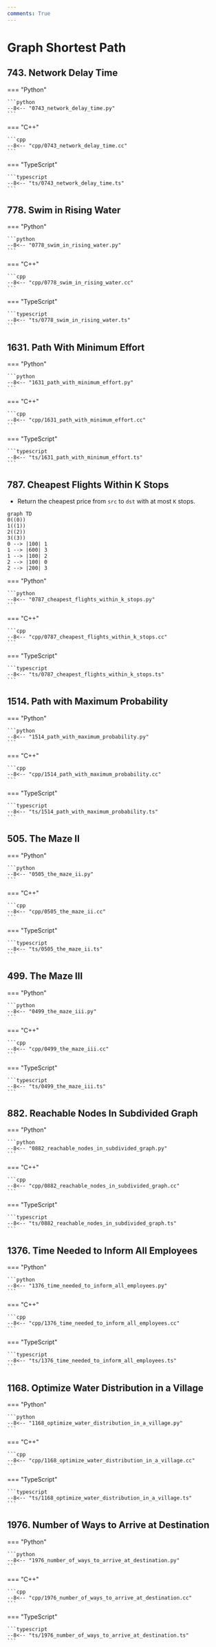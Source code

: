 ```yaml
---
comments: True
---
```


# Graph Shortest Path

## 743. Network Delay Time

=== "Python"

    ```python
    --8<-- "0743_network_delay_time.py"
    ```

=== "C++"

    ```cpp
    --8<-- "cpp/0743_network_delay_time.cc"
    ```

=== "TypeScript"

    ```typescript
    --8<-- "ts/0743_network_delay_time.ts"
    ```

## 778. Swim in Rising Water

=== "Python"

    ```python
    --8<-- "0778_swim_in_rising_water.py"
    ```

=== "C++"

    ```cpp
    --8<-- "cpp/0778_swim_in_rising_water.cc"
    ```

=== "TypeScript"

    ```typescript
    --8<-- "ts/0778_swim_in_rising_water.ts"
    ```

## 1631. Path With Minimum Effort

=== "Python"

    ```python
    --8<-- "1631_path_with_minimum_effort.py"
    ```

=== "C++"

    ```cpp
    --8<-- "cpp/1631_path_with_minimum_effort.cc"
    ```

=== "TypeScript"

    ```typescript
    --8<-- "ts/1631_path_with_minimum_effort.ts"
    ```

## 787. Cheapest Flights Within K Stops

-   Return the cheapest price from `src` to `dst` with at most `K` stops.

```mermaid
graph TD
0((0))
1((1))
2((2))
3((3))
0 --> |100| 1
1 --> |600| 3
1 --> |100| 2
2 --> |100| 0
2 --> |200| 3
```

=== "Python"

    ```python
    --8<-- "0787_cheapest_flights_within_k_stops.py"
    ```

=== "C++"

    ```cpp
    --8<-- "cpp/0787_cheapest_flights_within_k_stops.cc"
    ```

=== "TypeScript"

    ```typescript
    --8<-- "ts/0787_cheapest_flights_within_k_stops.ts"
    ```

## 1514. Path with Maximum Probability

=== "Python"

    ```python
    --8<-- "1514_path_with_maximum_probability.py"
    ```

=== "C++"

    ```cpp
    --8<-- "cpp/1514_path_with_maximum_probability.cc"
    ```

=== "TypeScript"

    ```typescript
    --8<-- "ts/1514_path_with_maximum_probability.ts"
    ```

## 505. The Maze II

=== "Python"

    ```python
    --8<-- "0505_the_maze_ii.py"
    ```

=== "C++"

    ```cpp
    --8<-- "cpp/0505_the_maze_ii.cc"
    ```

=== "TypeScript"

    ```typescript
    --8<-- "ts/0505_the_maze_ii.ts"
    ```

## 499. The Maze III

=== "Python"

    ```python
    --8<-- "0499_the_maze_iii.py"
    ```

=== "C++"

    ```cpp
    --8<-- "cpp/0499_the_maze_iii.cc"
    ```

=== "TypeScript"

    ```typescript
    --8<-- "ts/0499_the_maze_iii.ts"
    ```

## 882. Reachable Nodes In Subdivided Graph

=== "Python"

    ```python
    --8<-- "0882_reachable_nodes_in_subdivided_graph.py"
    ```

=== "C++"

    ```cpp
    --8<-- "cpp/0882_reachable_nodes_in_subdivided_graph.cc"
    ```

=== "TypeScript"

    ```typescript
    --8<-- "ts/0882_reachable_nodes_in_subdivided_graph.ts"
    ```

## 1376. Time Needed to Inform All Employees

=== "Python"

    ```python
    --8<-- "1376_time_needed_to_inform_all_employees.py"
    ```

=== "C++"

    ```cpp
    --8<-- "cpp/1376_time_needed_to_inform_all_employees.cc"
    ```

=== "TypeScript"

    ```typescript
    --8<-- "ts/1376_time_needed_to_inform_all_employees.ts"
    ```

## 1168. Optimize Water Distribution in a Village

=== "Python"

    ```python
    --8<-- "1168_optimize_water_distribution_in_a_village.py"
    ```

=== "C++"

    ```cpp
    --8<-- "cpp/1168_optimize_water_distribution_in_a_village.cc"
    ```

=== "TypeScript"

    ```typescript
    --8<-- "ts/1168_optimize_water_distribution_in_a_village.ts"
    ```

## 1976. Number of Ways to Arrive at Destination

=== "Python"

    ```python
    --8<-- "1976_number_of_ways_to_arrive_at_destination.py"
    ```

=== "C++"

    ```cpp
    --8<-- "cpp/1976_number_of_ways_to_arrive_at_destination.cc"
    ```

=== "TypeScript"

    ```typescript
    --8<-- "ts/1976_number_of_ways_to_arrive_at_destination.ts"
    ```
